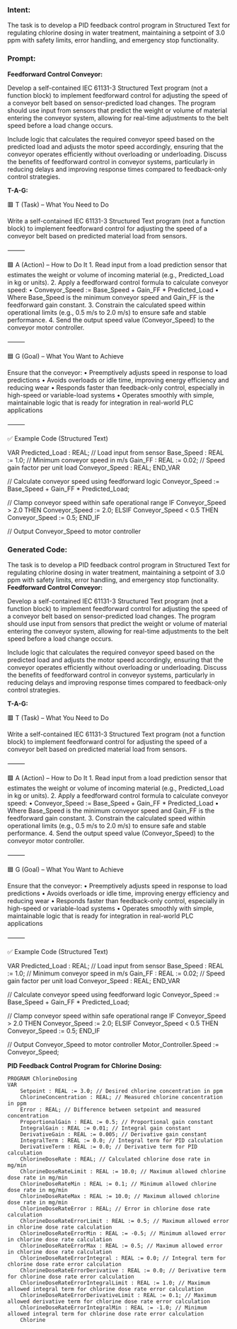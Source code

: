 ### Intent:
The task is to develop a PID feedback control program in Structured Text for regulating chlorine dosing in water treatment, maintaining a setpoint of 3.0 ppm with safety limits, error handling, and emergency stop functionality.

### Prompt:
**Feedforward Control Conveyor:**

Develop a self-contained IEC 61131-3 Structured Text program (not a function block) to implement feedforward control for adjusting the speed of a conveyor belt based on sensor-predicted load changes. The program should use input from sensors that predict the weight or volume of material entering the conveyor system, allowing for real-time adjustments to the belt speed before a load change occurs.

Include logic that calculates the required conveyor speed based on the predicted load and adjusts the motor speed accordingly, ensuring that the conveyor operates efficiently without overloading or underloading. Discuss the benefits of feedforward control in conveyor systems, particularly in reducing delays and improving response times compared to feedback-only control strategies.

**T-A-G:**

🟥 T (Task) – What You Need to Do

Write a self-contained IEC 61131-3 Structured Text program (not a function block) to implement feedforward control for adjusting the speed of a conveyor belt based on predicted material load from sensors.

⸻

🟩 A (Action) – How to Do It
	1.	Read input from a load prediction sensor that estimates the weight or volume of incoming material (e.g., Predicted_Load in kg or units).
	2.	Apply a feedforward control formula to calculate conveyor speed:
	•	Conveyor_Speed := Base_Speed + Gain_FF * Predicted_Load
	•	Where Base_Speed is the minimum conveyor speed and Gain_FF is the feedforward gain constant.
	3.	Constrain the calculated speed within operational limits (e.g., 0.5 m/s to 2.0 m/s) to ensure safe and stable performance.
	4.	Send the output speed value (Conveyor_Speed) to the conveyor motor controller.

⸻

🟦 G (Goal) – What You Want to Achieve

Ensure that the conveyor:
	•	Preemptively adjusts speed in response to load predictions
	•	Avoids overloads or idle time, improving energy efficiency and reducing wear
	•	Responds faster than feedback-only control, especially in high-speed or variable-load systems
	•	Operates smoothly with simple, maintainable logic that is ready for integration in real-world PLC applications

⸻

✅ Example Code (Structured Text)

VAR
    Predicted_Load : REAL;         // Load input from sensor
    Base_Speed : REAL := 1.0;      // Minimum conveyor speed in m/s
    Gain_FF : REAL := 0.02;        // Speed gain factor per unit load
    Conveyor_Speed : REAL;
END_VAR

// Calculate conveyor speed using feedforward logic
Conveyor_Speed := Base_Speed + Gain_FF * Predicted_Load;

// Clamp conveyor speed within safe operational range
IF Conveyor_Speed > 2.0 THEN
    Conveyor_Speed := 2.0;
ELSIF Conveyor_Speed < 0.5 THEN
    Conveyor_Speed := 0.5;
END_IF

// Output Conveyor_Speed to motor controller

### Generated Code:
The task is to develop a PID feedback control program in Structured Text for regulating chlorine dosing in water treatment, maintaining a setpoint of 3.0 ppm with safety limits, error handling, and emergency stop functionality.
**Feedforward Control Conveyor:**

Develop a self-contained IEC 61131-3 Structured Text program (not a function block) to implement feedforward control for adjusting the speed of a conveyor belt based on sensor-predicted load changes. The program should use input from sensors that predict the weight or volume of material entering the conveyor system, allowing for real-time adjustments to the belt speed before a load change occurs.

Include logic that calculates the required conveyor speed based on the predicted load and adjusts the motor speed accordingly, ensuring that the conveyor operates efficiently without overloading or underloading. Discuss the benefits of feedforward control in conveyor systems, particularly in reducing delays and improving response times compared to feedback-only control strategies.

**T-A-G:**

🟥 T (Task) – What You Need to Do

Write a self-contained IEC 61131-3 Structured Text program (not a function block) to implement feedforward control for adjusting the speed of a conveyor belt based on predicted material load from sensors.

⸻

🟩 A (Action) – How to Do It
	1.	Read input from a load prediction sensor that estimates the weight or volume of incoming material (e.g., Predicted_Load in kg or units).
	2.	Apply a feedforward control formula to calculate conveyor speed:
	•	Conveyor_Speed := Base_Speed + Gain_FF * Predicted_Load
	•	Where Base_Speed is the minimum conveyor speed and Gain_FF is the feedforward gain constant.
	3.	Constrain the calculated speed within operational limits (e.g., 0.5 m/s to 2.0 m/s) to ensure safe and stable performance.
	4.	Send the output speed value (Conveyor_Speed) to the conveyor motor controller.

⸻

🟦 G (Goal) – What You Want to Achieve

Ensure that the conveyor:
	•	Preemptively adjusts speed in response to load predictions
	•	Avoids overloads or idle time, improving energy efficiency and reducing wear
	•	Responds faster than feedback-only control, especially in high-speed or variable-load systems
	•	Operates smoothly with simple, maintainable logic that is ready for integration in real-world PLC applications

⸻

✅ Example Code (Structured Text)

VAR
    Predicted_Load : REAL;         // Load input from sensor
    Base_Speed : REAL := 1.0;      // Minimum conveyor speed in m/s
    Gain_FF : REAL := 0.02;        // Speed gain factor per unit load
    Conveyor_Speed : REAL;
END_VAR

// Calculate conveyor speed using feedforward logic
Conveyor_Speed := Base_Speed + Gain_FF * Predicted_Load;

// Clamp conveyor speed within safe operational range
IF Conveyor_Speed > 2.0 THEN
    Conveyor_Speed := 2.0;
ELSIF Conveyor_Speed < 0.5 THEN
    Conveyor_Speed := 0.5;
END_IF

// Output Conveyor_Speed to motor controller
Motor_Controller.Speed := Conveyor_Speed;

**PID Feedback Control Program for Chlorine Dosing:**

```structuredtext
PROGRAM ChlorineDosing
VAR
    Setpoint : REAL := 3.0; // Desired chlorine concentration in ppm
    ChlorineConcentration : REAL; // Measured chlorine concentration in ppm
    Error : REAL; // Difference between setpoint and measured concentration
    ProportionalGain : REAL := 0.5; // Proportional gain constant
    IntegralGain : REAL := 0.01; // Integral gain constant
    DerivativeGain : REAL := 0.005; // Derivative gain constant
    IntegralTerm : REAL := 0.0; // Integral term for PID calculation
    DerivativeTerm : REAL := 0.0; // Derivative term for PID calculation
    ChlorineDoseRate : REAL; // Calculated chlorine dose rate in mg/min
    ChlorineDoseRateLimit : REAL := 10.0; // Maximum allowed chlorine dose rate in mg/min
    ChlorineDoseRateMin : REAL := 0.1; // Minimum allowed chlorine dose rate in mg/min
    ChlorineDoseRateMax : REAL := 10.0; // Maximum allowed chlorine dose rate in mg/min
    ChlorineDoseRateError : REAL; // Error in chlorine dose rate calculation
    ChlorineDoseRateErrorLimit : REAL := 0.5; // Maximum allowed error in chlorine dose rate calculation
    ChlorineDoseRateErrorMin : REAL := -0.5; // Minimum allowed error in chlorine dose rate calculation
    ChlorineDoseRateErrorMax : REAL := 0.5; // Maximum allowed error in chlorine dose rate calculation
    ChlorineDoseRateErrorIntegral : REAL := 0.0; // Integral term for chlorine dose rate error calculation
    ChlorineDoseRateErrorDerivative : REAL := 0.0; // Derivative term for chlorine dose rate error calculation
    ChlorineDoseRateErrorIntegralLimit : REAL := 1.0; // Maximum allowed integral term for chlorine dose rate error calculation
    ChlorineDoseRateErrorDerivativeLimit : REAL := 0.1; // Maximum allowed derivative term for chlorine dose rate error calculation
    ChlorineDoseRateErrorIntegralMin : REAL := -1.0; // Minimum allowed integral term for chlorine dose rate error calculation
    Chlorine

